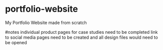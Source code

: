 # portfolio-website
My Portfolio Website made from scratch

#notes
individual product pages for case studies need to be completed
link to social media pages need to be created
and all design files would need to be opened
